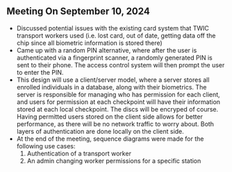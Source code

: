 ## Meeting On September 10, 2024

- Discussed potential issues with the existing card system that TWIC transport workers used (i.e. lost card, out of date, getting data off the chip since all biometric information is stored there)
- Came up with a random PIN alternative, where after the user is authenticated via a fingerprint scanner, a randomly generated PIN is sent to their phone. The access control system will then prompt the user to enter the PIN.
- This design will use a client/server model, where a server stores all enrolled individuals in a database, along with their biometrics. The server is responsible for managing who has permission for each client, and users for permission at each checkpoint will have their information stored at each local checkpoint. The discs will be encryped of course. Having permitted users stored on the client side allows for better performance, as there will be no network traffic  to worry about. Both layers of authentication are done locally on the client side.
- At the end of the meeting, sequence diagrams were made for the following use cases:
    1) Authentication of a transport worker
    2) An admin changing worker permissions for a specific station
